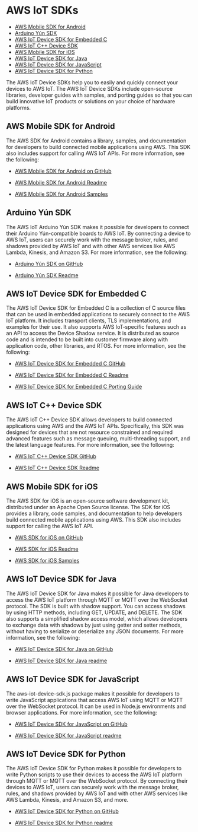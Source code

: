 # AWS IoT SDKs<a name="iot-sdks"></a>


+ [AWS Mobile SDK for Android](#iot-android-sdk)
+ [Arduino Yún SDK](#iot-arduino-sdk)
+ [AWS IoT Device SDK for Embedded C](#iot-c-sdk)
+ [AWS IoT C\+\+ Device SDK](#iot-cpp-sdk)
+ [AWS Mobile SDK for iOS](#iot-ios-sdk)
+ [AWS IoT Device SDK for Java](#iot-java-sdk)
+ [AWS IoT Device SDK for JavaScript](#iot-javascript-sdk)
+ [AWS IoT Device SDK for Python](#iot-python-sdk)

The AWS IoT Device SDKs help you to easily and quickly connect your devices to AWS IoT\. The AWS IoT Device SDKs include open\-source libraries, developer guides with samples, and porting guides so that you can build innovative IoT products or solutions on your choice of hardware platforms\.

## AWS Mobile SDK for Android<a name="iot-android-sdk"></a>

The AWS SDK for Android contains a library, samples, and documentation for developers to build connected mobile applications using AWS\. This SDK also includes support for calling AWS IoT APIs\. For more information, see the following:

+ [AWS Mobile SDK for Android on GitHub](https://github.com/aws/aws-sdk-android)

+ [AWS Mobile SDK for Android Readme](https://github.com/aws/aws-sdk-android/blob/master/README.md)

+ [AWS Mobile SDK for Android Samples](https://github.com/awslabs/aws-sdk-android-samples)

## Arduino Yún SDK<a name="iot-arduino-sdk"></a>

The AWS IoT Arduino Yún SDK makes it possible for developers to connect their Arduino Yún\-compatible boards to AWS IoT\. By connecting a device to AWS IoT, users can securely work with the message broker, rules, and shadows provided by AWS IoT and with other AWS services like AWS Lambda, Kinesis, and Amazon S3\. For more information, see the following:

+ [Arduino Yún SDK on GitHub](https://github.com/aws/aws-iot-device-sdk-arduino-yun)

+ [Arduino Yún SDK Readme](https://github.com/aws/aws-iot-device-sdk-arduino-yun/blob/master/README.md)

## AWS IoT Device SDK for Embedded C<a name="iot-c-sdk"></a>

The AWS IoT Device SDK for Embedded C is a collection of C source files that can be used in embedded applications to securely connect to the AWS IoT platform\. It includes transport clients, TLS implementations, and examples for their use\. It also supports AWS IoT\-specific features such as an API to access the Device Shadow service\. It is distributed as source code and is intended to be built into customer firmware along with application code, other libraries, and RTOS\. For more information, see the following:

+ [AWS IoT Device SDK for Embedded C GitHub](https://github.com/aws/aws-iot-device-sdk-embedded-C)

+ [AWS IoT Device SDK for Embedded C Readme](https://github.com/aws/aws-iot-device-sdk-embedded-C/blob/master/README.md)

+ [AWS IoT Device SDK for Embedded C Porting Guide](https://github.com/aws/aws-iot-device-sdk-embedded-C/blob/master/PortingGuide.md)

## AWS IoT C\+\+ Device SDK<a name="iot-cpp-sdk"></a>

The AWS IoT C\+\+ Device SDK allows developers to build connected applications using AWS and the AWS IoT APIs\. Specifically, this SDK was designed for devices that are not resource constrained and required advanced features such as message queuing, multi\-threading support, and the latest language features\. For more information, see the following:

+ [AWS IoT C\+\+ Device SDK GitHub](https://github.com/aws/aws-iot-device-sdk-cpp/tree/release)

+ [AWS IoT C\+\+ Device SDK Readme](https://github.com/aws/aws-iot-device-sdk-cpp/blob/release/README.md)

## AWS Mobile SDK for iOS<a name="iot-ios-sdk"></a>

The AWS SDK for iOS is an open\-source software development kit, distributed under an Apache Open Source license\. The SDK for iOS provides a library, code samples, and documentation to help developers build connected mobile applications using AWS\. This SDK also includes support for calling the AWS IoT API\.

+ [AWS SDK for iOS on GitHub](https://github.com/aws/aws-sdk-ios)

+ [AWS SDK for iOS Readme](https://github.com/aws/aws-sdk-ios/blob/master/README.md)

+ [AWS SDK for iOS Samples](https://github.com/aws/aws-sdk-ios/blob/master/README.md#iot-sample-swift)

## AWS IoT Device SDK for Java<a name="iot-java-sdk"></a>

The AWS IoT Device SDK for Java makes it possible for Java developers to access the AWS IoT platform through MQTT or MQTT over the WebSocket protocol\. The SDK is built with shadow support\. You can access shadows by using HTTP methods, including GET, UPDATE, and DELETE\. The SDK also supports a simplified shadow access model, which allows developers to exchange data with shadows by just using getter and setter methods, without having to serialize or deserialize any JSON documents\. For more information, see the following:

+ [AWS IoT Device SDK for Java on GitHub](https://github.com/aws/aws-iot-device-sdk-java)

+ [AWS IoT Device SDK for Java readme](https://github.com/aws/aws-iot-device-sdk-java/blob/master/README.md)

## AWS IoT Device SDK for JavaScript<a name="iot-javascript-sdk"></a>

The aws\-iot\-device\-sdk\.js package makes it possible for developers to write JavaScript applications that access AWS IoT using MQTT or MQTT over the WebSocket protocol\. It can be used in Node\.js environments and browser applications\. For more information, see the following:

+ [AWS IoT Device SDK for JavaScript on GitHub](https://github.com/aws/aws-iot-device-sdk-js)

+ [AWS IoT Device SDK for JavaScript readme](https://github.com/aws/aws-iot-device-sdk-js/blob/master/README.md)

## AWS IoT Device SDK for Python<a name="iot-python-sdk"></a>

The AWS IoT Device SDK for Python makes it possible for developers to write Python scripts to use their devices to access the AWS IoT platform through MQTT or MQTT over the WebSocket protocol\. By connecting their devices to AWS IoT, users can securely work with the message broker, rules, and shadows provided by AWS IoT and with other AWS services like AWS Lambda, Kinesis, and Amazon S3, and more\.

+ [AWS IoT Device SDK for Python on GitHub](https://github.com/aws/aws-iot-device-sdk-python)

+ [AWS IoT Device SDK for Python readme](https://github.com/aws/aws-iot-device-sdk-python/blob/master/README.rst)
